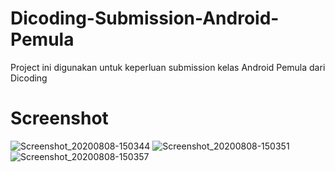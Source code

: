 # Dicoding-Submission-Android-Pemula

Project ini digunakan untuk keperluan submission kelas Android Pemula dari Dicoding

# Screenshot

![Screenshot_20200808-150344](https://user-images.githubusercontent.com/41522863/89705792-3bc98c00-d98a-11ea-8c64-96efc87b0196.jpg)
![Screenshot_20200808-150351](https://user-images.githubusercontent.com/41522863/89705793-3d934f80-d98a-11ea-9993-4f279ce3d2a7.jpg)
![Screenshot_20200808-150357](https://user-images.githubusercontent.com/41522863/89705796-3f5d1300-d98a-11ea-931f-c7a92a20c58f.jpg)
